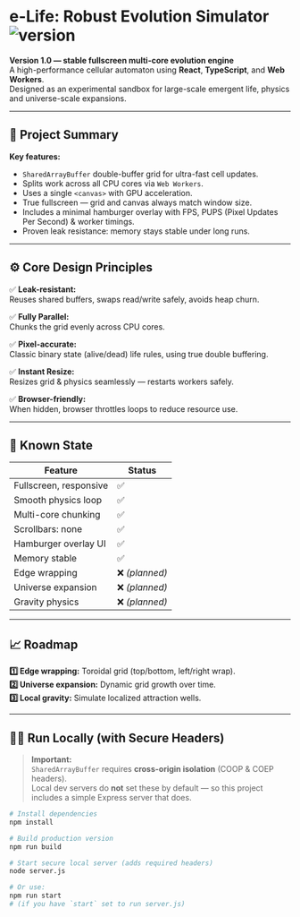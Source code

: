 # e-Life: Robust Evolution Simulator ![version](https://img.shields.io/badge/version-1.0-brightgreen)

**Version 1.0 — stable fullscreen multi-core evolution engine**  
A high-performance cellular automaton using **React**, **TypeScript**, and **Web Workers**.  
Designed as an experimental sandbox for large-scale emergent life, physics and universe-scale expansions.

---

## 📌 **Project Summary**

**Key features:**
- `SharedArrayBuffer` double-buffer grid for ultra-fast cell updates.
- Splits work across all CPU cores via `Web Workers`.
- Uses a single `<canvas>` with GPU acceleration.
- True fullscreen — grid and canvas always match window size.
- Includes a minimal hamburger overlay with FPS, PUPS (Pixel Updates Per Second) & worker timings.
- Proven leak resistance: memory stays stable under long runs.

---

## ⚙️ **Core Design Principles**

✅ **Leak-resistant:**  
Reuses shared buffers, swaps read/write safely, avoids heap churn.

✅ **Fully Parallel:**  
Chunks the grid evenly across CPU cores.

✅ **Pixel-accurate:**  
Classic binary state (alive/dead) life rules, using true double buffering.

✅ **Instant Resize:**  
Resizes grid & physics seamlessly — restarts workers safely.

✅ **Browser-friendly:**  
When hidden, browser throttles loops to reduce resource use.

---

## 🚀 **Known State**

| Feature               | Status |
| --------------------- | ------ |
| Fullscreen, responsive | ✅ |
| Smooth physics loop   | ✅ |
| Multi-core chunking   | ✅ |
| Scrollbars: none      | ✅ |
| Hamburger overlay UI  | ✅ |
| Memory stable         | ✅ |
| Edge wrapping         | ❌ _(planned)_ |
| Universe expansion    | ❌ _(planned)_ |
| Gravity physics       | ❌ _(planned)_ |

---

## 📈 **Roadmap**

**1️⃣ Edge wrapping:** Toroidal grid (top/bottom, left/right wrap).  
**2️⃣ Universe expansion:** Dynamic grid growth over time.  
**3️⃣ Local gravity:** Simulate localized attraction wells.

---

## 🧑‍💻 **Run Locally (with Secure Headers)**

> **Important:**  
> `SharedArrayBuffer` requires **cross-origin isolation** (COOP & COEP headers).  
> Local dev servers do **not** set these by default — so this project includes a simple Express server that does.

```bash
# Install dependencies
npm install

# Build production version
npm run build

# Start secure local server (adds required headers)
node server.js

# Or use:
npm run start
# (if you have `start` set to run server.js)
